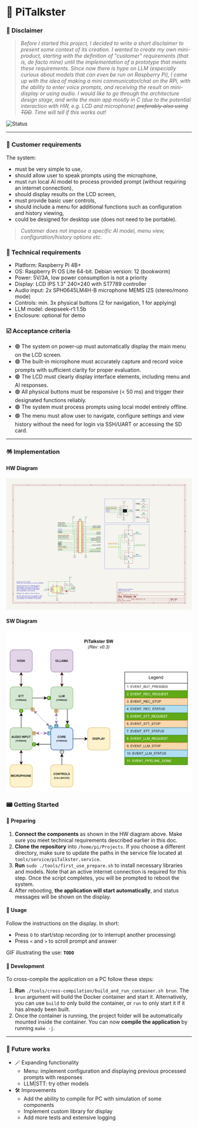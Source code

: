 # 👾 PiTalkster

### 🍿 Disclaimer

> _Before I started this project, I decided to write a short disclaimer to present 
> some context of its creation. I wanted to create my own mini-product, 
> starting with the definition of "customer" requirements (that is, de facto mine) 
> until the implementation of a prototype that meets these requirements. 
> Since now there is hype on LLM (especially curious about models that can even 
> be run on Raspberry Pi), I came up with the idea of making a mini communicator/chat 
> on the RPi, with the ability to enter voice prompts, and receiving the result 
> on mini-display or using audio. I would like to go through the architecture 
> design stage, and write the main app mostly in C (due to the potential interaction 
> with HW, e.g. LCD and microphone) ~~preferably also using TDD~~. 
> Time will tell if this works out!_

![Status](https://img.shields.io/badge/Project_status-Completion_of_README-blue)

---

### 🦐 Customer requirements

The system: 
- must be very simple to use,
- should allow user to speak prompts using the microphone,
- must run local AI model to process provided prompt 
(without requiring an internet connection),
- should display results on the LCD screen,
- must provide basic user controls,
- should include a menu for additional functions such as configuration and 
history viewing,
- could be designed for desktop use (does not need to be portable).

> _Customer does not impose a specific AI model, menu view, 
> configuration/history options etc._

### 💾 Technical requirements

- Platform: Raspberry Pi 4B+
- OS: Raspberry Pi OS Lite 64-bit. Debian version: 12 (bookworm)
- Power: 5V/3A, low power consumption is not a priority
- Display: LCD IPS 1.3" 240×240 with ST7789 controller
- Audio input: 2x SPH0645LM4H-B microphone MEMS I2S (stereo/mono mode)
- Controls: min. 3x physical buttons (2 for navigation, 1 for applying)
- LLM model: deepseek-r1:1.5b
- Enclosure: optional for demo

### ☑️ Acceptance criteria

- 🟢 The system on power-up must automatically display the main menu on the LCD screen.
- 🟢 The built-in microphone must accurately capture and record voice prompts with 
sufficient clarity for proper evaluation.
- 🟢 The LCD must clearly display interface elements, including menu and AI responses.
- 🟢 All physical buttons must be responsive (< 50 ms) and trigger their designated 
functions reliably.
- 🟢 The system must process prompts using local model entirely offline.
- 🟢 The menu must allow user to navigate, configure settings and view history 
without the need for login via SSH/UART or accessing the SD card.

---

### 🪅 Implementation

#### HW Diagram

![HW Diagram](docs/PiTalkster_HW_v0.1.png)

#### SW Diagram

![SW Diagram](docs/PiTalkster_SW_v0.3.png)

### 📟 Getting Started

#### 🍵 Preparing

1. **Connect the components** as shown in the HW diagram above. 
Make sure you meet technical requirements described earlier in this doc.
2. **Clone the repository** into `/home/pi/Projects`. If you choose a different 
directory, make sure to update the paths in the service file located 
at `tools/service/piTalkster.service`.
3. **Run** `sudo ./tools/first_use_prepare.sh` to install 
necessary libraries and models. Note that an active internet connection is 
required for this step. Once the script completes, you will be prompted 
to reboot the system. 
4. After rebooting, **the application will start automatically**, and status 
messages will be shown on the display.

#### 🫵 Usage

Follow the instructions on the display. In short: 
- Press `O` to start/stop recording (or to interrupt another processing)
- Press `<` and `>` to scroll prompt and answer

GIF illustrating the use: **`TODO`**

#### 🪇 Development

To cross-compile the application on a PC follow these steps:

1. **Run** `./tools/cross-compilation/build_and_run_container.sh brun`. 
The `brun` argument will build the Docker container and start it. 
Alternatively, you can use `build` to only build the container, or `run` to only 
start it if it has already been built.
2. Once the container is running, the project folder will be automatically 
mounted inside the container. You can now **compile the application** by running
`make -j`.

---

### 📆 Future works

- 🪄 Expanding functionality 
  - Menu: implement configuration and displaying previous processed prompts 
    with responses
  - LLM|STT: try other models
- 🛠️ Improvements
  - Add the ability to compile for PC with simulation of some components
  - Implement custom library for display
  - Add more tests and extensive logging
